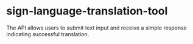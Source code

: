 # sign-language-translation-tool
The API allows users to submit text input and receive a simple response indicating successful translation.
